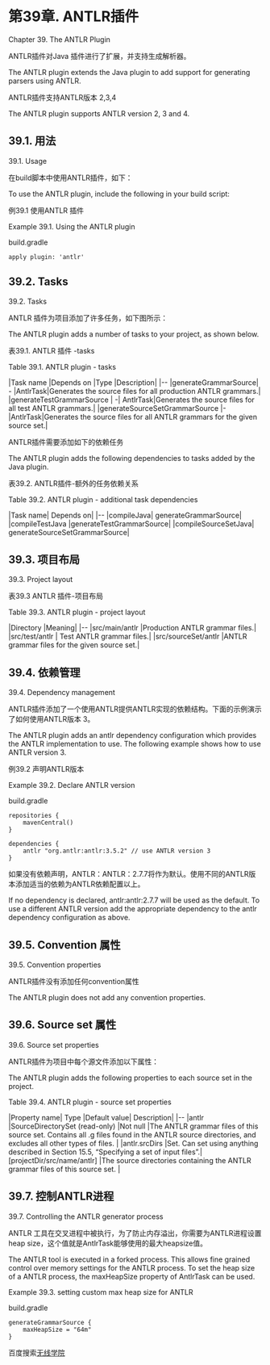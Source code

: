 # **第39章. ANTLR插件**

Chapter 39. The ANTLR Plugin

ANTLR插件对Java 插件进行了扩展，并支持生成解析器。

The ANTLR plugin extends the Java plugin to add support for generating parsers using ANTLR.

ANTLR插件支持ANTLR版本 2,3,4

The ANTLR plugin supports ANTLR version 2, 3 and 4. 

## **39.1. 用法**

39.1. Usage

在build脚本中使用ANTLR插件，如下：

To use the ANTLR plugin, include the following in your build script:

例39.1 使用ANTLR 插件

Example 39.1. Using the ANTLR plugin

build.gradle
```
apply plugin: 'antlr'
```

## **39.2. Tasks**

39.2. Tasks

ANTLR 插件为项目添加了许多任务，如下图所示：

The ANTLR plugin adds a number of tasks to your project, as shown below.

表39.1. ANTLR 插件 -tasks

Table 39.1. ANTLR plugin - tasks

|Task name	|Depends on	|Type |Description|
|--
|generateGrammarSource| 	-	|AntlrTask|Generates the source files for all production ANTLR grammars.|
|generateTestGrammarSource |	-|	AntlrTask|Generates the source files for all test ANTLR grammars.|
|generateSourceSetGrammarSource 	|-	|AntlrTask|Generates the source files for all ANTLR grammars for the given source set.|

ANTLR插件需要添加如下的依赖任务

The ANTLR plugin adds the following dependencies to tasks added by the Java plugin.

表39.2. ANTLR插件-额外的任务依赖关系

Table 39.2. ANTLR plugin - additional task dependencies

|Task name|	Depends on|
|--
|compileJava|	generateGrammarSource|
|compileTestJava	|generateTestGrammarSource|
|compileSourceSetJava|	generateSourceSetGrammarSource|

## **39.3. 项目布局**

39.3. Project layout

表39.3 ANTLR 插件-项目布局

Table 39.3. ANTLR plugin - project layout

|Directory	|Meaning|
|--
|src/main/antlr 	|Production ANTLR grammar files.|
|src/test/antlr |	Test ANTLR grammar files.|
|src/sourceSet/antlr 	|ANTLR grammar files for the given source set.|

## **39.4. 依赖管理**

39.4. Dependency management

ANTLR插件添加了一个使用ANTLR提供ANTLR实现的依赖结构。下面的示例演示了如何使用ANTLR版本 3。

The ANTLR plugin adds an antlr dependency configuration which provides the ANTLR implementation to use. The following example shows how to use ANTLR version 3. 

例39.2 声明ANTLR版本

Example 39.2. Declare ANTLR version

build.gradle
```
repositories {
    mavenCentral()
}

dependencies {
    antlr "org.antlr:antlr:3.5.2" // use ANTLR version 3
}
```

如果没有依赖声明，ANTLR：ANTLR：2.7.7将作为默认。使用不同的ANTLR版本添加适当的依赖为ANTLR依赖配置以上。

If no dependency is declared, antlr:antlr:2.7.7 will be used as the default. To use a different ANTLR version add the appropriate dependency to the antlr dependency configuration as above. 

## **39.5. Convention 属性**

39.5. Convention properties

ANTLR插件没有添加任何convention属性

The ANTLR plugin does not add any convention properties.

## **39.6. Source set 属性**

39.6. Source set properties

ANTLR插件为项目中每个源文件添加以下属性：

The ANTLR plugin adds the following properties to each source set in the project.

Table 39.4. ANTLR plugin - source set properties

|Property name|	Type	|Default value|	Description|
|--
|antlr 	|SourceDirectorySet (read-only) |Not null 	|The ANTLR grammar files of this source set. Contains all .g files found in the ANTLR source directories, and excludes all other types of files. |
|antlr.srcDirs 	|Set<File>. Can set using anything described in Section 15.5, “Specifying a set of input files”.| [projectDir/src/name/antlr] 	|The source directories containing the ANTLR grammar files of this source set. |

## **39.7. 控制ANTLR进程**

39.7. Controlling the ANTLR generator process

ANTLR 工具在交叉进程中被执行，为了防止内存溢出，你需要为ANTLR进程设置heap size，这个值就是AntlrTask能够使用的最大heapsize值。

The ANTLR tool is executed in a forked process. This allows fine grained control over memory settings for the ANTLR process. To set the heap size of a ANTLR process, the maxHeapSize property of AntlrTask can be used. 

Example 39.3. setting custom max heap size for ANTLR

build.gradle

```
generateGrammarSource {
    maxHeapSize = "64m"
}
```
百度搜索[无线学院](http://wirelesscollege.cn)
